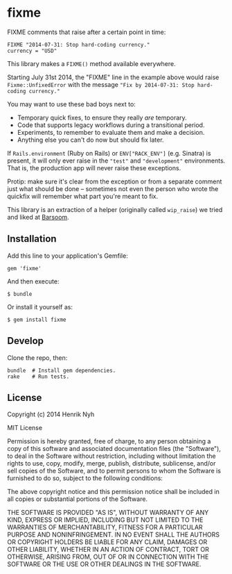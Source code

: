 # fixme

FIXME comments that raise after a certain point in time:

```
FIXME "2014-07-31: Stop hard-coding currency."
currency = "USD"
```

This library makes a `FIXME()` method available everywhere.

Starting July 31st 2014, the "FIXME" line in the example above would raise `Fixme::UnfixedError` with the message `"Fix by 2014-07-31: Stop hard-coding currency."`

You may want to use these bad boys next to:

  * Temporary quick fixes, to ensure they really *are* temporary.
  * Code that supports legacy workflows during a transitional period.
  * Experiments, to remember to evaluate them and make a decision.
  * Anything else you can't do now but should fix later.

If `Rails.environment` (Ruby on Rails) or `ENV["RACK_ENV"]` (e.g. Sinatra) is present, it will only ever raise in the `"test"` and `"development"` environments. That is, the production app will never raise these exceptions.

Protip: make sure it's clear from the exception or from a separate comment just what should be done – sometimes not even the person who wrote the quickfix will remember what part you're meant to fix.

This library is an extraction of a helper (originally called `wip_raise`) we tried and liked at [Barsoom](http://barsoom.se).


## Installation

Add this line to your application's Gemfile:

    gem 'fixme'

And then execute:

    $ bundle

Or install it yourself as:

    $ gem install fixme


## Develop

Clone the repo, then:

```
bundle  # Install gem dependencies.
rake    # Run tests.
```


## License

Copyright (c) 2014 Henrik Nyh

MIT License

Permission is hereby granted, free of charge, to any person obtaining
a copy of this software and associated documentation files (the
"Software"), to deal in the Software without restriction, including
without limitation the rights to use, copy, modify, merge, publish,
distribute, sublicense, and/or sell copies of the Software, and to
permit persons to whom the Software is furnished to do so, subject to
the following conditions:

The above copyright notice and this permission notice shall be
included in all copies or substantial portions of the Software.

THE SOFTWARE IS PROVIDED "AS IS", WITHOUT WARRANTY OF ANY KIND,
EXPRESS OR IMPLIED, INCLUDING BUT NOT LIMITED TO THE WARRANTIES OF
MERCHANTABILITY, FITNESS FOR A PARTICULAR PURPOSE AND
NONINFRINGEMENT. IN NO EVENT SHALL THE AUTHORS OR COPYRIGHT HOLDERS BE
LIABLE FOR ANY CLAIM, DAMAGES OR OTHER LIABILITY, WHETHER IN AN ACTION
OF CONTRACT, TORT OR OTHERWISE, ARISING FROM, OUT OF OR IN CONNECTION
WITH THE SOFTWARE OR THE USE OR OTHER DEALINGS IN THE SOFTWARE.
